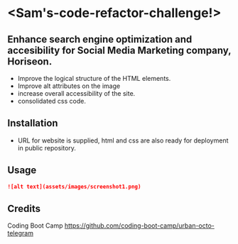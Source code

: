 # <Sam's-code-refactor-challenge!>

## Enhance search engine optimization and accesibility for Social Media Marketing company, Horiseon.
 - Improve the logical structure of the HTML elements.
 - Improve alt attributes on the image
 - increase overall accessibility of the site.
 - consolidated css code.

 ## Installation

 - URL for website is supplied, html and css are also ready for deployment in public repository.

 ## Usage

```md
![alt text](assets/images/screenshot1.png)
```
## Credits
Coding Boot Camp
https://github.com/coding-boot-camp/urban-octo-telegram

